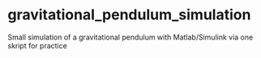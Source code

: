 # gravitational_pendulum_simulation
Small simulation of a gravitational pendulum with Matlab/Simulink via one skript for practice
